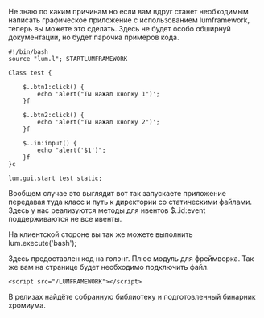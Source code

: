 Не знаю по каким причинам но если вам вдруг станет необходимым написать графическое приложение с использованием lumframework, теперь вы можете это сделать. Здесь не будет особо обширнуй документации, но будет парочка примеров кода.
```
#!/bin/bash
source "lum.l"; STARTLUMFRAMEWORK

Class test {

	$..btn1:click() {
		echo 'alert("Ты нажал кнопку 1")';
	}f

	$..btn2:click() {
		echo 'alert("Ты нажал кнопку 2")';
	}f

	$..in:input() {
		echo "alert('$1')";
	}f
}c

lum.gui.start test static;
```

Вообщем случае это выглядит вот так запускаете приложение передавая туда класс и путь к директории со статическими файлами. Здесь у нас реализуются методы для ивентов $..id:event поддерживаются не все ивенты.

На клиентской стороне вы так же можете выполнить lum.execute('bash');

Здесь предоставлен код на голэнг. Плюс модуль для фреймворка. Так же вам на странице будет необходимо подключить файл.
```
<script src="/LUMFRAMEWORK"></script>
```

В релизах найдёте собранную библиотеку и подготовленный бинарник хромиума.
